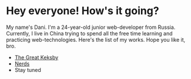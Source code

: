 # Hey everyone! How's it going? 


My name's Dani. I'm a 24-year-old junior web-developer from Russia. Currently, I live in China trying to spend all the free time learning and practicing web-technologies. Here's the list of my works. Hope you like it, bro.
+ [The Great Keksby](https://papafreelancer.github.io/keks/ "The Great Keksby")
+ [Nerds](https://papafreelancer.github.io/nerds/ "Nerds")
+ Stay tuned
